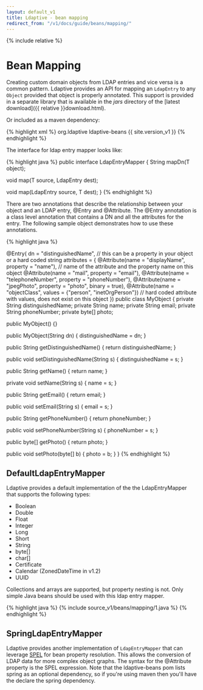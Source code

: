 ```yaml
---
layout: default_v1
title: Ldaptive - bean mapping
redirect_from: "/v1/docs/guide/beans/mapping/"
---
```


{% include relative %}

# Bean Mapping

Creating custom domain objects from LDAP entries and vice versa is a common pattern. Ldaptive provides an API for mapping an `LdapEntry` to any `Object` provided that object is properly annotated. This support is provided in a separate library that is available in the _jars_ directory of the [latest download]({{ relative }}download.html).

Or included as a maven dependency:

{% highlight xml %}
 <dependencies>
  <dependency>
    <groupId>org.ldaptive</groupId>
    <artifactId>ldaptive-beans</artifactId>
    <version>{{ site.version_v1 }}</version>
  </dependency>
</dependencies>
{% endhighlight %}

The interface for ldap entry mapper looks like:

{% highlight java %}
public interface LdapEntryMapper<T>
{
  String mapDn(T object);

  void map(T source, LdapEntry dest);

  void map(LdapEntry source, T dest);
}
{% endhighlight %}

There are two annotations that describe the relationship between your object and an LDAP entry, @Entry and @Attribute. The @Entry annotation is a class level annotation that contains a DN and all the attributes for the entry. The following sample object demonstrates how to use these annotations.

{% highlight java %}


@Entry(
  dn = "distinguishedName", // this can be a property in your object or a hard coded string
  attributes = {
    @Attribute(name = "displayName", property = "name"),  // name of the attribute and the property name on this object
    @Attribute(name = "mail", property = "email"),
    @Attribute(name = "telephoneNumber", property = "phoneNumber"),
    @Attribute(name = "jpegPhoto", property = "photo", binary = true),
    @Attribute(name = "objectClass", values = {"person", "inetOrgPerson"})  // hard coded attribute with values, does not exist on this object
  })
public class MyObject
{
  private String distinguishedName;
  private String name;
  private String email;
  private String phoneNumber;
  private byte[] photo;

  public MyObject() {}

  public MyObject(String dn) { distinguishedName = dn; }


  public String getDistinguishedName() { return distinguishedName; }

  public void setDistinguishedName(String s) { distinguishedName = s; }


  public String getName() { return name; }

  private void setName(String s) { name = s; }

  public String getEmail() { return email; }

  public void setEmail(String s) { email = s; }


  public String getPhoneNumber() { return phoneNumber; }

  public void setPhoneNumber(String s) { phoneNumber = s; }


  public byte[] getPhoto() { return photo; }

  public void setPhoto(byte[] b) { photo = b; }
}
{% endhighlight %}

## DefaultLdapEntryMapper

Ldaptive provides a default implementation of the the LdapEntryMapper that supports the following types:

- Boolean
- Double
- Float
- Integer
- Long
- Short
- String
- byte[]
- char[]
- Certificate
- Calendar (ZonedDateTime in v1.2)
- UUID

Collections and arrays are supported, but property nesting is not. Only simple Java beans should be used with this ldap entry mapper.

{% highlight java %}
{% include source_v1/beans/mapping/1.java %}
{% endhighlight %}

## SpringLdapEntryMapper

Ldaptive provides another implementation of `LdapEntryMapper` that can leverage [SPEL](http://docs.spring.io/spring/docs/4.0.x/spring-framework-reference/html/expressions.html) for bean property resolution. This allows the conversion of LDAP data for more complex object graphs. The syntax for the @Attribute property is the SPEL expression. Note that the ldaptive-beans pom lists spring as an optional dependency, so if you're using maven then you'll have the declare the spring dependency.

